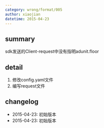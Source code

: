 ```yaml
---
category: wrong/format/005
author: xiaojian
datetime: 2015-04-23
---
```


## summary

sdk发送的Client-request中没有指明adunit.floor

## detail

1. 修改config.yaml文件
2. 编写request文件

## changelog

- 2015-04-23: 初始版本
- 2015-04-23: 初始版本
